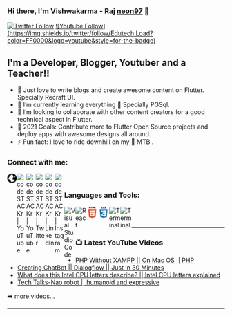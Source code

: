 ### Hi there, I'm Vishwakarma - Raj [neon97][website] 👋



[![Twitter Follow](https://img.shields.io/twitter/follow/Vishwak10925695?color=1DA1F2&logo=twitter&style=for-the-badge)](https://twitter.com/Vishwak10925695)
[![Youtube Follow](https://img.shields.io/twitter/follow/Edutech Load?color=FF0000&logo=youtube&style=for-the-badge)](https://www.youtube.com/channel/UCRhmjCnvOgULTzEFe-Jpfdw)


## I'm a Developer, Blogger, Youtuber and a Teacher!!

- 🔭 Just love to write blogs and create awesome content on Flutter. Specially Recraft UI.
- 🌱 I’m currently learning everything 🤣 Specially PGSql.
- 👯 I’m looking to collaborate with other content creators for a good technical aspect in Flutter.
- 🥅 2021 Goals: Contribute more to Flutter Open Source projects and deploy apps with awesome designs all around.
- ⚡ Fun fact: I love to ride downhill on my 🚴 MTB .

### Connect with me:

[<img align="left" alt="codeSTACKr.com" width="22px" src="https://raw.githubusercontent.com/iconic/open-iconic/master/svg/globe.svg" />][website]
[<img align="left" alt="codeSTACKr | YouTube" width="22px" src="https://cdn.jsdelivr.net/npm/simple-icons@v3/icons/youtube.svg" />][youtube]
[<img align="left" alt="codeSTACKr | YouTube" width="22px" src="https://cdn.iconscout.com/icon/free/png-512/medium-47-433328.png" />][medium]
[<img align="left" alt="codeSTACKr | Twitter" width="22px" src="https://cdn.jsdelivr.net/npm/simple-icons@v3/icons/twitter.svg" />][twitter]
[<img align="left" alt="codeSTACKr | LinkedIn" width="22px" src="https://cdn.jsdelivr.net/npm/simple-icons@v3/icons/linkedin.svg" />][linkedin]
[<img align="left" alt="codeSTACKr | Instagram" width="22px" src="https://cdn.jsdelivr.net/npm/simple-icons@v3/icons/instagram.svg" />][instagram]

<br />

### Languages and Tools:

[<img align="left" alt="Visual Studio Code" width="26px" src="https://res.cloudinary.com/startup-grind/image/upload/c_fill,dpr_2.0,f_auto,g_center,h_500,q_auto:good,w_500/v1/gcs/platform-data-dsc/events/flutter-logo-5086DD11C5-seeklogo.com__NkK2lKq.png" />][flutterdesign]
[<img align="left" alt="React" width="26px" src="https://miro.medium.com/max/664/1*Xm96KtLeIAAMtAYWcr1-MA.png" />][flutterweb]
[<img align="left" alt="HTML5" width="26px" src="https://raw.githubusercontent.com/github/explore/80688e429a7d4ef2fca1e82350fe8e3517d3494d/topics/html/html.png" />][htmlplaylist]
[<img align="left" alt="CSS3" width="26px" src="https://raw.githubusercontent.com/github/explore/80688e429a7d4ef2fca1e82350fe8e3517d3494d/topics/css/css.png" />][cssplaylist]
[<img align="left" alt="Terminal" width="26px" src="https://p.kindpng.com/picc/s/476-4768341_javascript-logo-number-angularjs-node-javascript-transparent-background.png" />][jsplaylist]
[<img align="left" alt="Terminal" width="26px" src="https://5.imimg.com/data5/TK/YX/MK/SELLER-1943297/data-structures-training-in-gurgaon-500x500.png" />][datastructure]
<br />
<br />

---

### 📺 Latest YouTube Videos

<!-- YOUTUBE:START -->
- [PHP Without XAMPP || On Mac OS || PHP](https://www.youtube.com/watch?v=UB95TBWvQQE)
- [Creating ChatBot || Dialogflow || Just in 30 Minutes](https://www.youtube.com/watch?v=0SDfi3JvacE)
- [What does this Intel CPU letters describe? || Intel CPU letters explained](https://www.youtube.com/watch?v=GMhtT_eh28k)
- [Tech Talks-Nao robot || humanoid and expressive](https://www.youtube.com/watch?v=FrxO9_78Dx4)
<!-- YOUTUBE:END -->

➡️ [more videos...](https://youtube.com/c/edutechload)

<!-- --- -->
<!-- 
### 📕 Latest Blog Posts -->

<!-- BLOG-POST-LIST:START -->
<!-- - [Microinteractions: Password Validation Animation](https://dev.to/codestackr/microinteractions-password-validation-animation-5629)
- [Notion + YouTube - A Powerful Combination for Productivity](https://dev.to/codestackr/notion-youtube-a-powerful-combination-for-productivity-1def)
- [Regular Expressions (RegEx) Crash Course](https://dev.to/codestackr/regular-expressions-regex-crash-course-248n)
- [Emmet Part 2 - Advanced](https://dev.to/codestackr/emmet-part-2-advanced-4c65)
- [Deno 1.0 Released! (Easy) REST API Example](https://dev.to/codestackr/deno-1-0-released-easy-rest-api-example-2fbl) -->
<!-- BLOG-POST-LIST:END -->

<!-- ➡️ [more blog posts...](https://codestackr.com) -->

---

<!-- <details>
  <summary>:zap: Recent GitHub Activity</summary> -->
  
<!--START_SECTION:activity-->
<!-- 1. 💪 Opened PR [#259](https://github.com/florinpop17/app-ideas/pull/259) in [florinpop17/app-ideas](https://github.com/florinpop17/app-ideas)
2. 🎉 Merged PR [#13](https://github.com/codeSTACKr/codeSTACKr/pull/13) in [codeSTACKr/codeSTACKr](https://github.com/codeSTACKr/codeSTACKr)
3. 💪 Opened PR [#13](https://github.com/codeSTACKr/codeSTACKr/pull/13) in [codeSTACKr/codeSTACKr](https://github.com/codeSTACKr/codeSTACKr)
4. 🎉 Merged PR [#12](https://github.com/codeSTACKr/codeSTACKr/pull/12) in [codeSTACKr/codeSTACKr](https://github.com/codeSTACKr/codeSTACKr)
5. 💪 Opened PR [#12](https://github.com/codeSTACKr/codeSTACKr/pull/12) in [codeSTACKr/codeSTACKr](https://github.com/codeSTACKr/codeSTACKr) -->
<!--END_SECTION:activity-->

<!-- </details>

<details>
  <summary>:zap: GitHub Stats</summary>

  <img align="left" alt="codeSTACKr's GitHub Stats" src="https://github-readme-stats.codestackr.vercel.app/api?username=codeSTACKr&show_icons=true&hide_border=true" />

</details> -->

[website]: https://neon97.github.io/devInfo/
[twitter]: https://twitter.com/Vishwak10925695
[medium]:https://medium.com/@dc.vishwakarma.raj
[youtube]: https://www.youtube.com/c/EduTechLoad
[instagram]: https://www.instagram.com/edutech_load_official/
[linkedin]: https://www.linkedin.com/in/raj-vishwakarma0159/
[flutterplaylist]: https://www.youtube.com/watch?v=kd1CLYLymbI&list=PLUAmoeLDeXnXmV0xnNMpeec44M9EpNkiz
[flutterdesign]:https://www.youtube.com/watch?v=PsBYW15wbmw&list=PLUAmoeLDeXnWKLuEUCfYPBbTqq1V7zrNe&index=1
[flutterweb]:https://www.youtube.com/playlist?list=PLUAmoeLDeXnUe2rpe9RU-GfcDYCepIk44
[htmlplaylist]: https://www.youtube.com/watch?v=qHvN8uNsINU&list=PLUAmoeLDeXnWI6dSDhp7vWko_hk3oJ6gJ
[dialogflow]: https://www.youtube.com/watch?v=0SDfi3JvacE&list=PLUAmoeLDeXnWD0LMIjYWRn-KgtaJuPXzU&index=9
[cssplaylist]: https://www.youtube.com/watch?v=YclrXtzL_X8&list=PLUAmoeLDeXnUuwM_g3-MgDNLgE8EQyXRl
[jsplaylist]:https://www.youtube.com/watch?v=S8nIMz3klAg&list=PLUAmoeLDeXnXmwOuKnkPVgdE1PnFD7O1a
[datastructure]:https://www.youtube.com/playlist?list=PLUAmoeLDeXnUlMv3axuGF38V9fYVtw6xA
